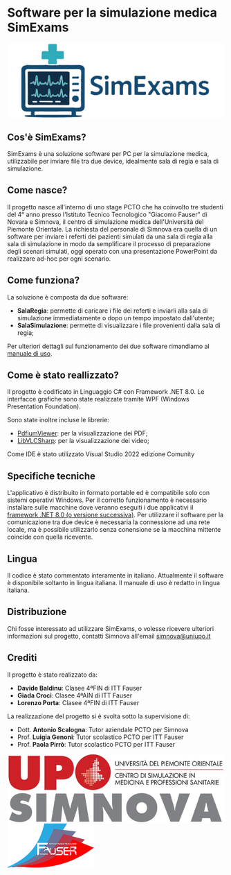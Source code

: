 # Software per la simulazione medica SimExams #

![Logo SimExams](https://github.com/LoryDoor/SimExams/blob/master/SalaRegia/Immagini/SimExams.jpg)

## Cos'è SimExams? ##
SimExams è una soluzione software per PC per la simulazione medica, utilizzabile per inviare file tra due device, idealmente sala di regia e sala di simulazione.

## Come nasce? ##
Il progetto nasce all'interno di uno stage PCTO che ha coinvolto tre studenti del 4° anno presso l'Istituto Tecnico Tecnologico "Giacomo Fauser" di Novara e Simnova, il centro di simulazione medica dell'Università del Piemonte Orientale.
La richiesta del personale di Simnova era quella di un software per inviare i referti dei pazienti simulati da una sala di regia alla sala di simulazione in modo da semplificare il processo di preparazione degli scenari simulati, oggi operato con una presentazione PowerPoint da realizzare ad-hoc per ogni scenario.

## Come funziona? ##
La soluzione è composta da due software:
- **SalaRegia**: permette di caricare i file dei referti e inviarli alla sala di simulazione immediatamente o dopo un tempo impostato dall'utente;
- **SalaSimulazione**: permette di visualizzare i file provenienti dalla sala di regia;

Per ulteriori dettagli sul funzionamento dei due software rimandiamo al [manuale di uso](https://github.com/LoryDoor/SimExams/blob/master/SimExams_Manuale_di_uso.pdf).

## Come è stato reallizzato? ##
Il progetto è codificato in Linguaggio C# con Framework .NET 8.0.
Le interfacce grafiche sono state realizzate tramite WPF (Windows Presentation Foundation).

Sono state inoltre incluse le librerie:
- [PdfiumViewer](https://github.com/pvginkel/PdfiumViewer): per la visualizzazione dei PDF;
- [LibVLCSharp](https://code.videolan.org/videolan/LibVLCSharp): per la visualizzazione dei video;

Come IDE è stato utilizzato Visual Studio 2022 edizione Comunity

## Specifiche tecniche ##
L'applicativo è distribuito in formato portable ed è compatibile solo con sistemi operativi Windows.
Per il corretto funzionamento è necessario installare sulle macchine dove veranno eseguiti i due applicativi il [framework .NET 8.0 (o versione successiva)](https://dotnet.microsoft.com/it-it/download/dotnet/8.0).
Per utilizzare il software per la comunicazione tra due device è necessaria la connessione ad una rete locale, ma è possibile utilizzarlo senza conensione se la macchina mittente coincide con quella ricevente.

## Lingua ##
Il codice è stato commentato interamente in italiano.
Attualmente il software è disponibile soltanto in lingua italiana.
Il manuale di uso è redatto in lingua italiana.

## Distribuzione ##
Chi fosse interessato ad utilizzare SimExams, o volesse ricevere ulteriori informazioni sul progetto, contatti Simnova all'email [simnova@uniupo.it](mailto:simnova@uniupo.it)

## Crediti ##
Il progetto è stato realizzato da:
- **Davide Baldinu**: Clasee 4ªFIN di ITT Fauser
- **Giada Croci**: Clasee 4ªAIN di ITT Fauser
- **Lorenzo Porta**: Clasee 4ªFIN di ITT Fauser

La realizzazione del progetto si è svolta sotto la supervisione di:
- Dott. **Antonio Scalogna**: Tutor aziendale PCTO per Simnova
- Prof. **Luigia Genoni**: Tutor scolastico PCTO per ITT Fauser
- Prof. **Paola Pirrò**: Tutor scolastico PCTO per ITT Fauser

![Logo Simnova](https://github.com/LoryDoor/SimExams/blob/master/SalaRegia/Immagini/logoSimnova.jpg)
![Logo Fauser](https://github.com/LoryDoor/SimExams/blob/master/SalaRegia/Immagini/logoFauser.png)

